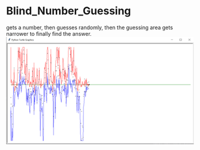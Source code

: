 # Blind_Number_Guessing
gets a number, then guesses randomly, then the guessing area gets narrower to finally find the answer.
<img src="result.PNG"/>
